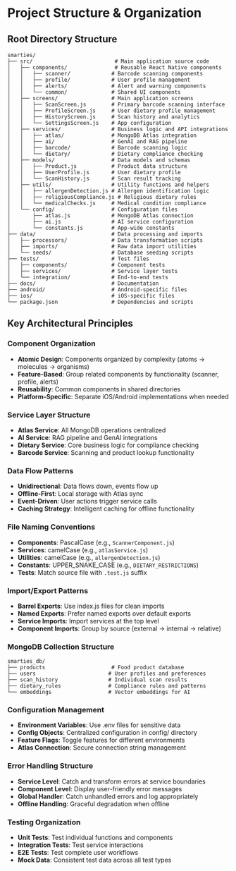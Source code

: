 # Project Structure & Organization

## Root Directory Structure

```
smarties/
├── src/                          # Main application source code
│   ├── components/               # Reusable React Native components
│   │   ├── scanner/             # Barcode scanning components
│   │   ├── profile/             # User profile management
│   │   ├── alerts/              # Alert and warning components
│   │   └── common/              # Shared UI components
│   ├── screens/                 # Main application screens
│   │   ├── ScanScreen.js        # Primary barcode scanning interface
│   │   ├── ProfileScreen.js     # User dietary profile management
│   │   ├── HistoryScreen.js     # Scan history and analytics
│   │   └── SettingsScreen.js    # App configuration
│   ├── services/                # Business logic and API integrations
│   │   ├── atlas/               # MongoDB Atlas integration
│   │   ├── ai/                  # GenAI and RAG pipeline
│   │   ├── barcode/             # Barcode scanning logic
│   │   └── dietary/             # Dietary compliance checking
│   ├── models/                  # Data models and schemas
│   │   ├── Product.js           # Product data structure
│   │   ├── UserProfile.js       # User dietary profile
│   │   └── ScanHistory.js       # Scan result tracking
│   ├── utils/                   # Utility functions and helpers
│   │   ├── allergenDetection.js # Allergen identification logic
│   │   ├── religiousCompliance.js # Religious dietary rules
│   │   └── medicalChecks.js     # Medical condition compliance
│   └── config/                  # Configuration files
│       ├── atlas.js             # MongoDB Atlas connection
│       ├── ai.js                # AI service configuration
│       └── constants.js         # App-wide constants
├── data/                        # Data processing and imports
│   ├── processors/              # Data transformation scripts
│   ├── imports/                 # Raw data import utilities
│   └── seeds/                   # Database seeding scripts
├── tests/                       # Test files
│   ├── components/              # Component tests
│   ├── services/                # Service layer tests
│   └── integration/             # End-to-end tests
├── docs/                        # Documentation
├── android/                     # Android-specific files
├── ios/                         # iOS-specific files
└── package.json                 # Dependencies and scripts
```

## Key Architectural Principles

### Component Organization
- **Atomic Design**: Components organized by complexity (atoms → molecules → organisms)
- **Feature-Based**: Group related components by functionality (scanner, profile, alerts)
- **Reusability**: Common components in shared directories
- **Platform-Specific**: Separate iOS/Android implementations when needed

### Service Layer Structure
- **Atlas Service**: All MongoDB operations centralized
- **AI Service**: RAG pipeline and GenAI integrations
- **Dietary Service**: Core business logic for compliance checking
- **Barcode Service**: Scanning and product lookup functionality

### Data Flow Patterns
- **Unidirectional**: Data flows down, events flow up
- **Offline-First**: Local storage with Atlas sync
- **Event-Driven**: User actions trigger service calls
- **Caching Strategy**: Intelligent caching for offline functionality

### File Naming Conventions
- **Components**: PascalCase (e.g., `ScannerComponent.js`)
- **Services**: camelCase (e.g., `atlasService.js`)
- **Utilities**: camelCase (e.g., `allergenDetection.js`)
- **Constants**: UPPER_SNAKE_CASE (e.g., `DIETARY_RESTRICTIONS`)
- **Tests**: Match source file with `.test.js` suffix

### Import/Export Patterns
- **Barrel Exports**: Use index.js files for clean imports
- **Named Exports**: Prefer named exports over default exports
- **Service Imports**: Import services at the top level
- **Component Imports**: Group by source (external → internal → relative)

### MongoDB Collection Structure
```
smarties_db/
├── products                     # Food product database
├── users                       # User profiles and preferences  
├── scan_history                # Individual scan results
├── dietary_rules               # Compliance rules and patterns
└── embeddings                  # Vector embeddings for AI
```

### Configuration Management
- **Environment Variables**: Use .env files for sensitive data
- **Config Objects**: Centralized configuration in config/ directory
- **Feature Flags**: Toggle features for different environments
- **Atlas Connection**: Secure connection string management

### Error Handling Structure
- **Service Level**: Catch and transform errors at service boundaries
- **Component Level**: Display user-friendly error messages
- **Global Handler**: Catch unhandled errors and log appropriately
- **Offline Handling**: Graceful degradation when offline

### Testing Organization
- **Unit Tests**: Test individual functions and components
- **Integration Tests**: Test service interactions
- **E2E Tests**: Test complete user workflows
- **Mock Data**: Consistent test data across all test types